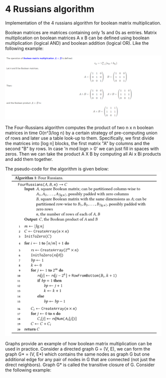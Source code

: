 # 4 Russians algorithm
Implementation of the 4 russians algorithm for boolean matrix multiplication.

Boolean matrices are matrices containing only 1s and 0s as entries. Matrix multiplication on boolean matrices A x B can be defined using boolean multiplication (logical AND) and boolean addition (logical OR). Like the following example: 

![alt text](https://github.com/panoskazantzis/4-russians-algorithm/blob/main/assets/boolean_multiplication.png?raw=true)


The Four-Russians algorithm computes the product of two n x n boolean matrices in time O(n^3/log n) by a certain strategy of pre-computing union of rows and later use a table look-up to them. Specifically, we first divide the matrices into [log n] blocks, the first matrix "A" by columns and the second "B" by rows. In case 'n mod logn > 0' we can just fill in spaces with zeros. Then we can take the product A X B by computing all Ai x Bi products and add them together.

The pseudo-code for the algorithm is given below:
![alt text](https://github.com/panoskazantzis/4-russians-algorithm/blob/main/assets/4-russians-algo.png?raw=true)

Graphs provide an example of how boolean matrix multiplication can be used in practice. Consider a directed graph G = (V, E), we can form the graph G* = (V, E*) which contains the same nodes as graph G but one additional edge for any pair of nodes in G that are connected (not just the direct neighbors). Graph G* is called the transitive closure of G.
Consider the following example:
